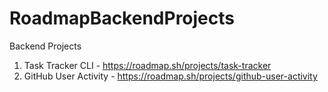 # RoadmapBackendProjects
Backend Projects 
01. Task Tracker CLI - https://roadmap.sh/projects/task-tracker
02. GitHub User Activity - https://roadmap.sh/projects/github-user-activity